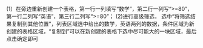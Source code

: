 (1）在旁边重新创建一个表格，第一行一列填写“数学”，第二行一列写“>=80”，第一行二列写“英语”，第三行二列写“>=80”；
(2)进行高级筛选， 选中“将筛选结果复制到其他位置”，列表区域选中给出的数学，英语两列的数据，条件区域为新创建的表格区域，“复制到”可以在新创建的表格下选中尽可能大的一块区域，最后点击确定即可
